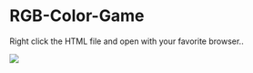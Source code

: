 # RGB-Color-Game

Right click the HTML file and open with your favorite browser..


<img src= 'https://i.imgur.com/lEDWZfH.png'>
